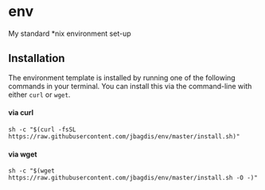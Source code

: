 # env
My standard *nix environment set-up

## Installation


The environment template is installed by running one of the following commands in your terminal. You can install this via the command-line with either `curl` or `wget`.

#### via curl

```shell
sh -c "$(curl -fsSL https://raw.githubusercontent.com/jbagdis/env/master/install.sh)"
```

#### via wget

```shell
sh -c "$(wget https://raw.githubusercontent.com/jbagdis/env/master/install.sh -O -)"
```

